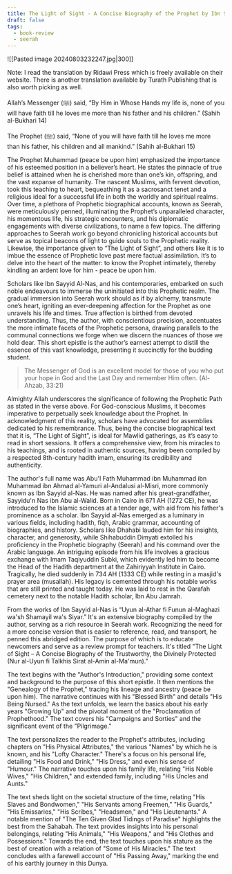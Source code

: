 ```yaml
---
title: The Light of Sight - A Concise Biography of the Prophet by Ibn Sayyid Al-Nas
draft: false
tags:
  - book-review
  - seerah
---
```


![[Pasted image 20240803232247.jpg|300]]

Note: I read the translation by Ridawi Press which is freely available on their website. There is another translation available by Turath Publishing that is also worth picking as well.

Allah’s Messenger (ﷺ) said, “By Him in Whose Hands my life is, none of you will have faith till he loves me more than his father and his children.” (Sahih al-Bukhari 14)

The Prophet (ﷺ) said, “None of you will have faith till he loves me more than his father, his children and all mankind.” (Sahih al-Bukhari 15)

The Prophet Muhammad (peace be upon him) emphasized the importance of his esteemed position in a believer’s heart. He states the pinnacle of true belief is attained when he is cherished more than one’s kin, offspring, and the vast expanse of humanity. The nascent Muslims, with fervent devotion, took this teaching to heart, bequeathing it as a sacrosanct tenet and a religious ideal for a successful life in both the worldly and spiritual realms. Over time, a plethora of Prophetic biographical accounts, known as Seerah, were meticulously penned, illuminating the Prophet’s unparalleled character, his momentous life, his strategic encounters, and his diplomatic engagements with diverse civilizations, to name a few topics. The differing approaches to Seerah work go beyond chronicling historical accounts but serve as topical beacons of light to guide souls to the Prophetic reality. Likewise, the importance given to “The Light of Sight”, and others like it is to imbue the essence of Prophetic love past mere factual assimilation. It’s to delve into the heart of the matter: to know the Prophet intimately, thereby kindling an ardent love for him - peace be upon him.

Scholars like Ibn Sayyid Al-Nas, and his contemporaries, embarked on such noble endeavours to immerse the uninitiated into this Prophetic realm. The gradual immersion into Seerah work should as if by alchemy, transmute one’s heart, igniting an ever-deepening affection for the Prophet as one unravels his life and times. True affection is birthed from devoted understanding. Thus, the author, with conscientious precision, accentuates the more intimate facets of the Prophetic persona, drawing parallels to the communal connections we forge when we discern the nuances of those we hold dear. This short epistle is the author’s earnest attempt to distill the essence of this vast knowledge, presenting it succinctly for the budding student.

> The Messenger of God is an excellent model for those of you who put your hope in God and the Last Day and remember Him often. (Al-Ahzab, 33:21)

Almighty Allah underscores the significance of following the Prophetic Path as stated in the verse above. For God-conscious Muslims, it becomes imperative to perpetually seek knowledge about the Prophet. In acknowledgment of this reality, scholars have advocated for assemblies dedicated to his remembrance. Thus, being the concise biographical text that it is, “The Light of Sight”, is ideal for Mawlid gatherings, as it’s easy to read in short sessions. It offers a comprehensive view, from his miracles to his teachings, and is rooted in authentic sources, having been compiled by a respected 8th-century hadith imam, ensuring its credibility and authenticity.  
  
The author's full name was Abu'l Fath Muhammad ibn Muhammad ibn Muhammad ibn Ahmad al-Yamuri al-Andalusi al-Misri, more commonly known as Ibn Sayyid al-Nas. He was named after his great-grandfather, Sayyidu'n Nas ibn Abu al-Walid. Born in Cairo in 671 AH (1272 CE), he was introduced to the Islamic sciences at a tender age, with aid from his father's prominence as a scholar. Ibn Sayyid al-Nas emerged as a luminary in various fields, including hadith, fiqh, Arabic grammar, accounting of biographies, and history. Scholars like Dhahabi lauded him for his insights, character, and generosity, while Shihabuddin Dimyati extolled his proficiency in the Prophetic biography (Seerah) and his command over the Arabic language. An intriguing episode from his life involves a gracious exchange with Imam Taqiyuddin Subki, which evidently led him to become the Head of the Hadith department at the Zahiriyyah Institute in Cairo. Tragically, he died suddenly in 734 AH (1333 CE) while resting in a masjid's prayer area (musallah). His legacy is cemented through his notable works that are still printed and taught today. He was laid to rest in the Qarafah cemetery next to the notable Hadith scholar, Ibn Abu Jamrah.  
  
From the works of Ibn Sayyid al-Nas is “Uyun al-Athar fi Funun al-Maghazi wa'sh Shamayil wa's Siyar.” It's an extensive biography compiled by the author, serving as a rich resource in Seerah work. Recognizing the need for a more concise version that is easier to reference, read, and transport, he penned this abridged edition. The purpose of which is to educate newcomers and serve as a review prompt for teachers. It's titled "The Light of Sight – A Concise Biography of the Trustworthy, the Divinely Protected (Nur al-Uyun fi Talkhis Sirat al-Amin al-Ma'mun)."  
  
The text begins with the "Author's Introduction," providing some context and background to the purpose of this short epistle. It then mentions the "Genealogy of the Prophet," tracing his lineage and ancestry (peace be upon him). The narrative continues with his "Blessed Birth" and details "His Being Nursed." As the text unfolds, we learn the basics about his early years "Growing Up" and the pivotal moment of the "Proclamation of Prophethood." The text covers his "Campaigns and Sorties" and the significant event of the "Pilgrimage."  
  
The text personalizes the reader to the Prophet's attributes, including chapters on "His Physical Attributes," the various "Names" by which he is known, and his "Lofty Character." There's a focus on his personal life, detailing "His Food and Drink," "His Dress," and even his sense of "Humour." The narrative touches upon his family life, relating "His Noble Wives," "His Children," and extended family, including "His Uncles and Aunts."  
  
The text sheds light on the societal structure of the time, relating "His Slaves and Bondwomen," "His Servants among Freemen," "His Guards," "His Emissaries," "His Scribes," "Headsmen," and "His Lieutenants." A notable mention of "The Ten Given Glad Tidings of Paradise" highlights the best from the Sahabah. The text provides insights into his personal belongings, relating "His Animals," "His Weapons," and "His Clothes and Possessions." Towards the end, the text touches upon his stature as the best of creation with a relation of "Some of His Miracles." The text concludes with a farewell account of "His Passing Away," marking the end of his earthly journey in this Dunya.